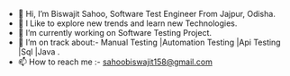 - 👋 Hi, I’m Biswajit Sahoo, Software Test Engineer From Jajpur, Odisha.
- 👀 I Like to explore new trends and learn new Technologies.
- 🌱 I’m currently working on Software Testing Project.
- 💞️ I’m on track about:- Manual Testing |Automation Testing |Api Testing |Sql |Java .
- 📫 How to reach me :- sahoobiswajit158@gmail.com

<!---
Biswajit483/Biswajit483 is a ✨ special ✨ repository because its `README.md` (this file) appears on your GitHub profile.
You can click the Preview link to take a look at your changes.
--->
